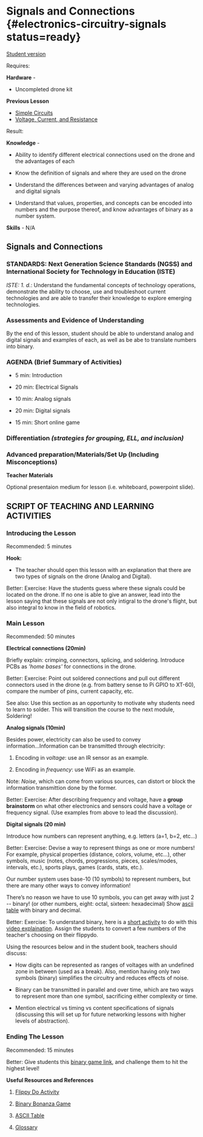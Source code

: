 # Signals and Connections {#electronics-circuitry-signals status=ready}

[Student version](+duckiesky_high_school_student#electronics-circuitry-signals)

<div class='requirements' markdown='1'>

Requires: 

**Hardware** - 

- Uncompleted drone kit

**Previous Lesson** 

- [Simple Circuits](#electronics-circuitry-simple)
- [Voltage, Current, and Resistance](#electronics-circuitry-voltage)

Result: 

**Knowledge** - 

- Ability to identify different electrical connections used on the drone and the advantages of each

- Know the definition of signals and where they are used on the drone

- Understand the differences between and varying advantages of analog and digital signals

- Understand that values, properties, and concepts can be encoded into numbers and the purpose thereof, and know advantages of binary as a number system.

**Skills** - N/A 

</div>

## Signals and Connections

### STANDARDS: Next Generation Science Standards (NGSS) and International Society for Technology in Education (ISTE)

_ISTE: 1. d._: Understand the fundamental concepts of technology
operations, demonstrate the ability to choose, use and troubleshoot current technologies and are able to transfer their knowledge to explore emerging technologies.

### Assessments and Evidence of Understanding

By the end of this lesson, student should be able to understand analog and digital signals and examples of each, as well as be abe to translate numbers into binary.

### AGENDA (Brief Summary of Activities)

- 5 min: Introduction 

- 20 min: Electrical Signals

- 10 min: Analog signals

- 20 min: Digital signals 

- 15 min: Short online game  

### Differentiation _(strategies for grouping, ELL, and inclusion)_


### Advanced preparation/Materials/Set Up (Including Misconceptions)

**Teacher Materials**

Optional presentaion medium for lesson (i.e. whiteboard, powerpoint slide). 

## SCRIPT OF TEACHING AND LEARNING ACTIVITIES

### Introducing the Lesson 

Recommended: 5 minutes 

**Hook:** 

- The teacher should open this lesson with an explanation that there are two types of signals on the drone (Analog and Digital).  

Better: Exercise: Have the students guess where these signals could be located on the drone. If no one is able to give an answer, lead into the lesson saying that these signals are not only intigral to the drone's flight, but also integral to know in the field of robotics. 

### Main Lesson

Recommended: 50 minutes

__Electrical connections (20min)__

Briefly explain: crimping, connectors, splicing, and soldering. Introduce PCBs as _'home bases'_ for connections in the drone. 

Better: Exercise: Point out soldered connections and pull out different connectors used in the drone (e.g. from battery sense to Pi GPIO to XT-60), compare the number of pins, current capacity, etc.

See also: Use this section as an opportunity to motivate why students need to learn to solder. This will transition the course to the next module, Soldering!


__Analog signals (10min)__

Besides power, electricity can also be used to convey information...Information can be transmitted through electricity:

1. Encoding in _voltage_: use an IR sensor as an example. 

2. Encoding in _frequency_: use WiFi as an example. 

Note: _Noise_, which can come from various sources, can distort or block the information transmittion done by the former.

Better: Exercise: After describing frequency and voltage, have a **group brainstorm** on what other electronics and sensors could have a voltage or frequency signal. (Use examples from above to lead the discussion). 

__Digital signals (20 min)__

Introduce how numbers can represent anything, e.g. letters (a=1, b=2, etc...)

Better: Exercise: Devise a way to represent things as one or more numbers! For example, physical properties (distance, colors, volume, etc...), other symbols, music (notes, chords, progressions, pieces, scales/modes,  intervals, etc.), sports plays, games (cards, stats, etc.). 

Our number system uses base-10 (10 symbols) to represent numbers, but there are many other ways to convey information!

There’s no reason we have to use 10 symbols, you can get away with just 2 -- binary! (or other numbers, eight: octal, sixteen: hexadecimal) Show [ascii table](https://www.rapidtables.com/code/text/ascii-table.html) with binary and decimal. 

Better: Exercise: To understand binary, here is a [short activity](https://docs.google.com/document/d/1QnD9khmPUz1az3ZLc5L8vavR6lU0uScspotRhORnHxE/edit) to do with this [video explaination](https://www.youtube.com/watch?v=wDWj1a4BZjQ). Assign the students to convert a few numbers of the teacher's choosing on their flippydo.

Using the resources below and in the student book, teachers should discuss: 

- How digits can be represented as ranges of voltages with an undefined zone in between (used as a break). Also, mention having only two symbols (binary) simplifies the circuitry and reduces effects of noise. 

- Binary can be transmitted in parallel and over time, which are two ways to represent more than one symbol, sacrificing either complexity or time. 

- Mention electrical vs timing vs content specifications of signals (discussing this will set up for future networking lessons with higher levels of abstraction). 

### Ending The Lesson

Recommended: 15 minutes

Better: Give students this [binary game link]((https://games.penjee.com/binary-bonanza/)), and challenge them to hit the highest level! 


**Useful Resources and References**

1. [Flippy Do Activity](https://docs.google.com/document/d/1QnD9khmPUz1az3ZLc5L8vavR6lU0uScspotRhORnHxE/edit)

2. [Binary Bonanza Game](https://games.penjee.com/binary-bonanza/)

3. [ASCII Table](https://www.rapidtables.com/code/text/ascii-table.html)

4. [Glossary](https://docs.google.com/document/d/1LJzESfH8VnLDAitNTwwa-iDZs-zY-KM2v1EuWFoLz6A/edit?usp=sharing)
